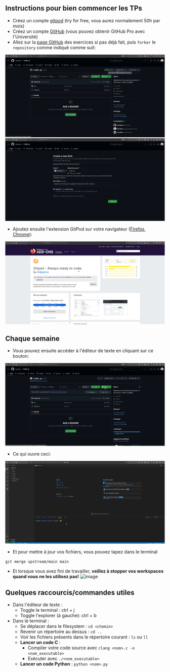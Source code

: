 ## Instructions pour bien commencer les TPs

- Créez un compte [gitpod](https://www.gitpod.io/) (try for free, vous aurez normalement 50h par mois)
- Créez un compte [GitHub](https://github.com/) (vous pouvez obtenir GitHub Pro avec l'Université)
- Allez sur la [page GitHub](https://github.com/eloialonso/11x001_tp) des exercices si pas déjà fait, puis `forker` le `repository` comme indiqué comme suit:

![](./images/fork_1.png)
![](./images/fork_2.png)

- Ajoutez ensuite l'extension GitPod sur votre navigateur ([Firefox](https://addons.mozilla.org/en-US/firefox/addon/gitpod/), [Chrome](https://chromewebstore.google.com/detail/gitpod/dodmmooeoklaejobgleioelladacbeki?hl=fr)):

![](./images/addon.png)

## Chaque semaine

- Vous pouvez ensuite accéder à l'éditeur de texte en cliquant sur ce bouton:

![](./images/open_gitpod_with_addon.png)

- Ce qui ouvre ceci:

![](./images/resulting_screen.png)

- Et pour mettre à jour vos fichiers, vous pouvez tapez dans le terminal

```
git merge upstream/main main
```

- Et lorsque vous avez fini de travailler, **veillez à stopper vos workspaces quand vous ne les utilisez pas!**
![image](https://github.com/user-attachments/assets/382c055f-1c85-49ca-82b2-c1fb661a9fc5)


## Quelques raccourcis/commandes utiles

- Dans l'éditeur de texte :
    - Toggle le terminal : ctrl + j
    - Toggle l'explorer (à gauche): ctrl + b
- Dans le terminal :
    - Se déplacer dans le filesystem : `cd <chemin>`
    - Revenir un répertoire au dessus : `cd ..`
    - Voir les fichiers présents dans le répertoire courant : `ls` ou `ll`
    - **Lancer un code C** :
        - Compiler votre code source avec `clang <nom>.c -o <nom_executable>`
        - Exécuter avec `./<nom_executable>`
    - **Lancer un code Python** : `python <nom>.py`
